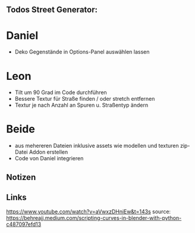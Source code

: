 ## Todos Street Generator:

# Daniel
- Deko Gegenstände in Options-Panel auswählen lassen

# Leon
- Tilt um 90 Grad im Code durchführen
- Bessere Textur für Straße finden / oder stretch entfernen
- Textur je nach Anzahl an Spuren u. Straßentyp ändern

# Beide
- aus mehereren Dateien inklusive assets wie modellen und texturen zip-Datei Addon erstellen
- Code von Daniel integrieren

## Notizen

## Links
https://www.youtube.com/watch?v=aVwxzDHniEw&t=143s
source: https://behreajj.medium.com/scripting-curves-in-blender-with-python-c487097efd13